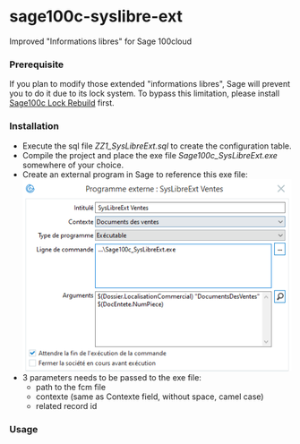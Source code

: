 # sage100c-syslibre-ext
Improved "Informations libres" for Sage 100cloud

### Prerequisite
If you plan to modify those extended "informations libres", Sage will prevent you to do it due to its lock system. To bypass this limitation, please install [Sage100c Lock Rebuild](https://github.com/pafnow/sage100c-lock-rebuild) first.

### Installation
- Execute the sql file *ZZ1_SysLibreExt.sql* to create the configuration table.
- Compile the project and place the exe file *Sage100c_SysLibreExt.exe* somewhere of your choice.
- Create an external program in Sage to reference this exe file:<br>
![Screenshot](docs/programme-externe-config.png)
- 3 parameters needs to be passed to the exe file:
  - path to the fcm file
  - contexte (same as Contexte field, without space, camel case)
  - related record id

### Usage
